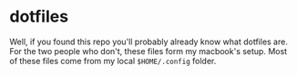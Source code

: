 # dotfiles
Well, if you found this repo you'll probably already know what dotfiles are. For the two people who don't, these files form my macbook's setup. 
Most of these files come from my local `$HOME/.config` folder.
